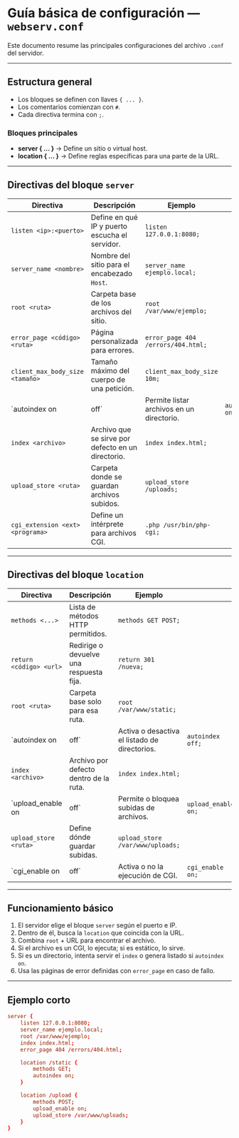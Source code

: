 # Guía básica de configuración — `webserv.conf`

Este documento resume las principales configuraciones del archivo `.conf` del servidor.

---

## Estructura general

* Los bloques se definen con llaves `{ ... }`.
* Los comentarios comienzan con `#`.
* Cada directiva termina con `;`.

### Bloques principales

* **server { ... }** → Define un sitio o virtual host.
* **location <ruta> { ... }** → Define reglas específicas para una parte de la URL.

---

## Directivas del bloque `server`

| Directiva                        | Descripción                                        | Ejemplo                                   |                 |
| -------------------------------- | -------------------------------------------------- | ----------------------------------------- | --------------- |
| `listen <ip>:<puerto>`           | Define en qué IP y puerto escucha el servidor.     | `listen 127.0.0.1:8080;`                  |                 |
| `server_name <nombre>`           | Nombre del sitio para el encabezado `Host`.        | `server_name ejemplo.local;`              |                 |
| `root <ruta>`                    | Carpeta base de los archivos del sitio.            | `root /var/www/ejemplo;`                  |                 |
| `error_page <código> <ruta>`     | Página personalizada para errores.                 | `error_page 404 /errors/404.html;`        |                 |
| `client_max_body_size <tamaño>`  | Tamaño máximo del cuerpo de una petición.          | `client_max_body_size 10m;`               |                 |
| `autoindex on                    | off`                                               | Permite listar archivos en un directorio. | `autoindex on;` |
| `index <archivo>`                | Archivo que se sirve por defecto en un directorio. | `index index.html;`                       |                 |
| `upload_store <ruta>`            | Carpeta donde se guardan archivos subidos.         | `upload_store /uploads;`                  |                 |
| `cgi_extension <ext> <programa>` | Define un intérprete para archivos CGI.            | `.php /usr/bin/php-cgi;`                  |                 |

---

## Directivas del bloque `location`

| Directiva               | Descripción                             | Ejemplo                                       |                     |
| ----------------------- | --------------------------------------- | --------------------------------------------- | ------------------- |
| `methods <...>`         | Lista de métodos HTTP permitidos.       | `methods GET POST;`                           |                     |
| `return <código> <url>` | Redirige o devuelve una respuesta fija. | `return 301 /nueva;`                          |                     |
| `root <ruta>`           | Carpeta base solo para esa ruta.        | `root /var/www/static;`                       |                     |
| `autoindex on           | off`                                    | Activa o desactiva el listado de directorios. | `autoindex off;`    |
| `index <archivo>`       | Archivo por defecto dentro de la ruta.  | `index index.html;`                           |                     |
| `upload_enable on       | off`                                    | Permite o bloquea subidas de archivos.        | `upload_enable on;` |
| `upload_store <ruta>`   | Define dónde guardar subidas.           | `upload_store /var/www/uploads;`              |                     |
| `cgi_enable on          | off`                                    | Activa o no la ejecución de CGI.              | `cgi_enable on;`    |

---

## Funcionamiento básico

1. El servidor elige el bloque `server` según el puerto e IP.
2. Dentro de él, busca la `location` que coincida con la URL.
3. Combina `root` + URL para encontrar el archivo.
4. Si el archivo es un CGI, lo ejecuta; si es estático, lo sirve.
5. Si es un directorio, intenta servir el `index` o genera listado si `autoindex on`.
6. Usa las páginas de error definidas con `error_page` en caso de fallo.

---

## Ejemplo corto

```conf
server {
    listen 127.0.0.1:8080;
    server_name ejemplo.local;
    root /var/www/ejemplo;
    index index.html;
    error_page 404 /errors/404.html;

    location /static {
        methods GET;
        autoindex on;
    }

    location /upload {
        methods POST;
        upload_enable on;
        upload_store /var/www/uploads;
    }
}
```
